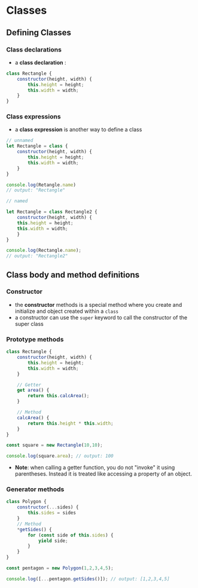 # Classes

## Defining Classes

### Class declarations
- a **class declaration** :
```js
class Rectangle {
    constructor(height, width) {
        this.height = height;
        this.width = width;
    }
}

```
### Class expressions
- a **class expression** is another way to define a class

```js
// unnamed
let Rectangle = class {
    constructor(height, width) {
        this.height = height;
        this.width = width;
    }
}

console.log(Retangle.name)
// output: "Rectangle"

// named

let Rectangle = class Rectangle2 {
    constructor(height, width) {
    this.height = height;
    this.width = width;
    }
}

console.log(Rectangle.name);
// output: "Rectangle2"

```

## Class body and method definitions

### Constructor
- the **constructor** methods is a special method where you create and initialize and object created within a `class`
- a constructor can use the `super` keyword to call the constructor of the super class

### Prototype methods

```js
class Rectangle {
    constructor(height, width) {
        this.height = height;
        this.width = width;
    }

    // Getter
    get area() {
        return this.calcArea();
    }

    // Method
    calcArea() {
        return this.height * this.width;
    }
}

const square = new Rectangle(10,10);

console.log(square.area); // output: 100
```
- **Note**: when calling a getter function, you do not "invoke" it using parentheses. Instead it is treated like accessing a property of an object.

### Generator methods

```js
class Polygon {
    constructor(...sides) {
        this.sides = sides
    }
    // Method
    *getSides() {
        for (const side of this.sides) {
            yield side;
        }
    }
}

const pentagon = new Polygon(1,2,3,4,5);

console.log([...pentagon.getSides()]); // output: [1,2,3,4,5]
```